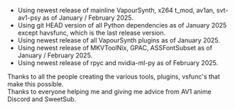 * Using newest release of mainline VapourSynth, x264 t_mod, av1an, svt-av1-psy as of January / February 2025.  
* Using git HEAD version of all Python dependencies as of January 2025 except havsfunc, which is the last release version.  
* Using newest release of all VapourSynth plugins as of January 2025.  
* Using newest release of MKVToolNix, GPAC, ASSFontSubset as of January / February 2025.  
* Using newest release of rpyc and nvidia-ml-py as of February 2025.  

Thanks to all the people creating the various tools, plugins, vsfunc's that make this possible.  
Thanks to everyone helping me and giving me advice from AV1 anime Discord and SweetSub.  

